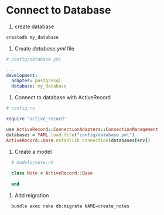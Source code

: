# Connect to Database

1. create database
  ```bash
  createdb my_database
  ```

1. Create _database.yml_ file
  ```yml
  # config/database.yml

  ---
  development:
    adapter: postgresql
    database: my_database
  ```

1. Connect to database with ActiveRecord

  ```ruby
  # config.ru

  require 'active_record'

  use ActiveRecord::ConnectionAdapters::ConnectionManagement
  databases = YAML.load_file("config/database.yml")
  ActiveRecord::Base.establish_connection(databases[env])
  ```

1. Create a model

  ```ruby
    # models/note.rb
    
    class Note < ActiveRecord::Base
      
    end
  ```

1. Add migration

  ```bash
    bundle exec rake db:migrate NAME=create_notes
  ```
